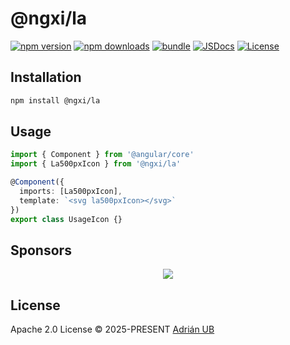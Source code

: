 # @ngxi/la

[![npm version][npm-version-src]][npm-version-href]
[![npm downloads][npm-downloads-src]][npm-downloads-href]
[![bundle][bundle-src]][bundle-href]
[![JSDocs][jsdocs-src]][jsdocs-href]
[![License][license-src]][license-href]

## Installation

```sh
npm install @ngxi/la
```

## Usage

```ts
import { Component } from '@angular/core'
import { La500pxIcon } from '@ngxi/la'

@Component({
  imports: [La500pxIcon],
  template: `<svg la500pxIcon></svg>`
})
export class UsageIcon {}
```

## Sponsors

<p align="center">
  <a href="https://cdn.jsdelivr.net/gh/adrian-ub/static/sponsors.svg">
    <img src='https://cdn.jsdelivr.net/gh/adrian-ub/static/sponsors.svg'/>
  </a>
</p>

## License

Apache 2.0 License © 2025-PRESENT [Adrián UB](https://github.com/adrian-ub)

<!-- Badges -->

[npm-version-src]: https://img.shields.io/npm/v/@ngxi/la?style=flat&colorA=080f12&colorB=1fa669
[npm-version-href]: https://npmjs.com/package/@ngxi/la
[npm-downloads-src]: https://img.shields.io/npm/dm/@ngxi/la?style=flat&colorA=080f12&colorB=1fa669
[npm-downloads-href]: https://npmjs.com/package/@ngxi/la
[bundle-src]: https://img.shields.io/bundlephobia/minzip/@ngxi/la?style=flat&colorA=080f12&colorB=1fa669&label=minzip
[bundle-href]: https://bundlephobia.com/result?p=@ngxi/la
[license-src]: https://img.shields.io/npm/l/@ngxi/la?style=flat&colorA=080f12&colorB=1fa669
[license-href]: https://github.com/adrian-ub/ngxi/blob/main/LICENSE
[jsdocs-src]: https://img.shields.io/badge/jsdocs-reference-080f12?style=flat&colorA=080f12&colorB=1fa669
[jsdocs-href]: https://www.jsdocs.io/package/@ngxi/la
